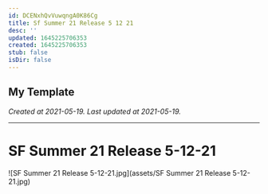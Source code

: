 ```yaml
---
id: DCENxhQvVuwqngA0K86Cg
title: Sf Summer 21 Release 5 12 21
desc: ''
updated: 1645225706353
created: 1645225706353
stub: false
isDir: false
---
```

My Template
---

_Created at 2021-05-19._
_Last updated at 2021-05-19._




---

# SF Summer 21 Release 5-12-21


![SF Summer 21 Release 5-12-21.jpg](assets/SF Summer 21 Release 5-12-21.jpg)


